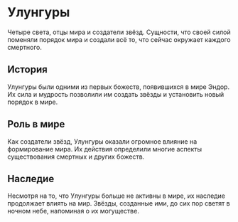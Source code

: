 # Улунгуры

Четыре света, отцы мира и создатели звёзд. Сущности, что своей силой поменяли порядок мира и создали всё то, что сейчас окружает каждого смертного.

## История

Улунгуры были одними из первых божеств, появившихся в мире Эндор. Их сила и мудрость позволили им создать звёзды и установить новый порядок в мире.

## Роль в мире

Как создатели звёзд, Улунгуры оказали огромное влияние на формирование мира. Их действия определили многие аспекты существования смертных и других божеств.

## Наследие

Несмотря на то, что Улунгуры больше не активны в мире, их наследие продолжает влиять на мир. Звёзды, созданные ими, до сих пор светят в ночном небе, напоминая о их могуществе. 